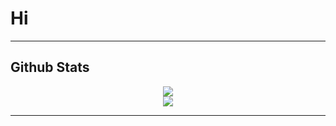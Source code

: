 # Hi

---

## Github Stats

<p align="center">
  <img src="https://github-readme-stats.vercel.app/api?username=HMohammad2520&show_icons=true&theme=radical" />
  <br />
  <img src="https://github-readme-stats.vercel.app/api/top-langs/?username=HMohammad2520&layout=compact&theme=radical" />
</p>

---
